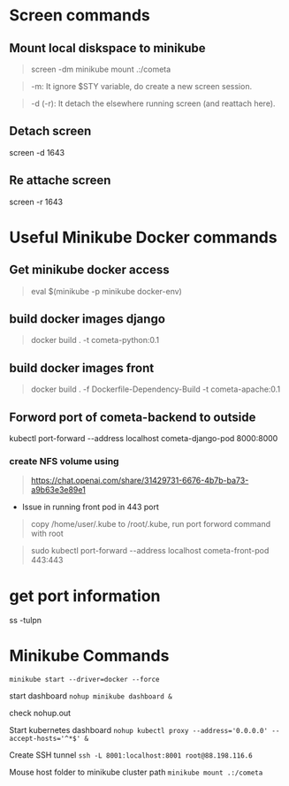 # Screen commands 
## Mount local diskspace to minikube 
> screen -dm minikube mount .:/cometa

> -m: It ignore $STY variable, do create a new screen session.

> -d (-r): It detach the elsewhere running screen (and reattach here).
## Detach screen
screen -d 1643
## Re attache screen
screen -r 1643

# Useful Minikube Docker commands
## Get minikube docker access 
> eval $(minikube -p minikube docker-env)
## build docker images django
> docker build . -t cometa-python:0.1
## build docker images front
> docker build . -f Dockerfile-Dependency-Build -t cometa-apache:0.1
## Forword port of cometa-backend to outside
kubectl port-forward --address localhost cometa-django-pod 8000:8000

### create NFS volume using 
> https://chat.openai.com/share/31429731-6676-4b7b-ba73-a9b63e3e89e1

* Issue in running front pod in 443 port
> copy /home/user/.kube to /root/.kube, run port forword command with root

> sudo kubectl port-forward --address localhost cometa-front-pod 443:443






# get port information
 ss -tulpn



# Minikube Commands
   ```minikube start --driver=docker --force```

start dashboard
    ```nohup minikube dashboard &```

check nohup.out

Start kubernetes dashboard
    ```nohup kubectl proxy --address='0.0.0.0' --accept-hosts='^*$' &```

Create SSH tunnel
    ```ssh -L 8001:localhost:8001 root@88.198.116.6```

Mouse host folder to minikube cluster path
    ```minikube mount .:/cometa```

